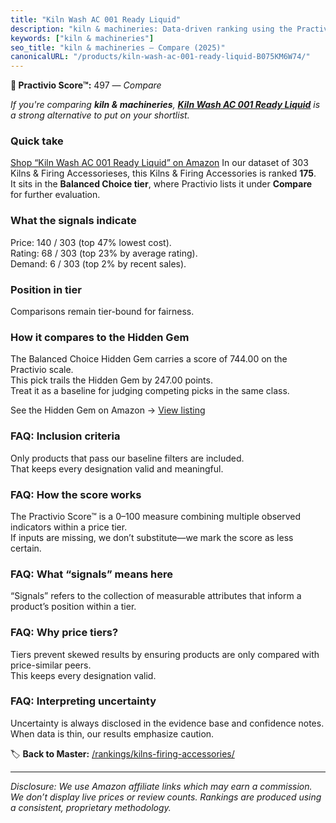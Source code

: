 ```yaml
---
title: "Kiln Wash AC 001 Ready Liquid"
description: "kiln & machineries: Data-driven ranking using the Practivio Score™. Positioned by quality, value, demand, findability, momentum."
keywords: ["kiln & machineries"]
seo_title: "kiln & machineries — Compare (2025)"
canonicalURL: "/products/kiln-wash-ac-001-ready-liquid-B075KM6W74/"
---
```


**🛒 Practivio Score™:** 497 — _Compare_


*If you're comparing **kiln & machineries**, **[Kiln Wash AC 001 Ready Liquid](https://www.amazon.com/dp/B075KM6W74?tag=practivio-20)** is a strong alternative to put on your shortlist.*
### Quick take
[Shop “Kiln Wash AC 001 Ready Liquid” on Amazon](https://www.amazon.com/dp/B075KM6W74?tag=practivio-20)
In our dataset of 303 Kilns & Firing Accessorieses, this Kilns & Firing Accessories is ranked **175**.  
It sits in the **Balanced Choice tier**, where Practivio lists it under **Compare** for further evaluation.

### What the signals indicate
Price: 140 / 303 (top 47% lowest cost).  
Rating: 68 / 303 (top 23% by average rating).  
Demand: 6 / 303 (top 2% by recent sales).

### Position in tier
Comparisons remain tier-bound for fairness.

### How it compares to the Hidden Gem
The Balanced Choice Hidden Gem carries a score of 744.00 on the Practivio scale.  
This pick trails the Hidden Gem by 247.00 points.  
Treat it as a baseline for judging competing picks in the same class.  

See the Hidden Gem on Amazon → [View listing](https://www.amazon.com/dp/B095XJ1BDB?tag=practivio-20)

### FAQ: Inclusion criteria
Only products that pass our baseline filters are included.  
That keeps every designation valid and meaningful.

### FAQ: How the score works
The Practivio Score™ is a 0–100 measure combining multiple observed indicators within a price tier.  
If inputs are missing, we don’t substitute—we mark the score as less certain.

### FAQ: What “signals” means here
“Signals” refers to the collection of measurable attributes that inform a product’s position within a tier.

### FAQ: Why price tiers?
Tiers prevent skewed results by ensuring products are only compared with price-similar peers.  
This keeps every designation valid.

### FAQ: Interpreting uncertainty
Uncertainty is always disclosed in the evidence base and confidence notes.  
When data is thin, our results emphasize caution.

<!-- Missing template for Compare/CompareWithinPriceClass -->


🏷️ **Back to Master:** [/rankings/kilns-firing-accessories/](/rankings/kilns-firing-accessories/)

---
_Disclosure: We use Amazon affiliate links which may earn a commission. We don’t display live prices or review counts. Rankings are produced using a consistent, proprietary methodology._
